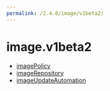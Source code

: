 ```yaml
---
permalink: /2.4.0/image/v1beta2/
---
```


# image.v1beta2



* [imagePolicy](imagePolicy.md)
* [imageRepository](imageRepository.md)
* [imageUpdateAutomation](imageUpdateAutomation.md)